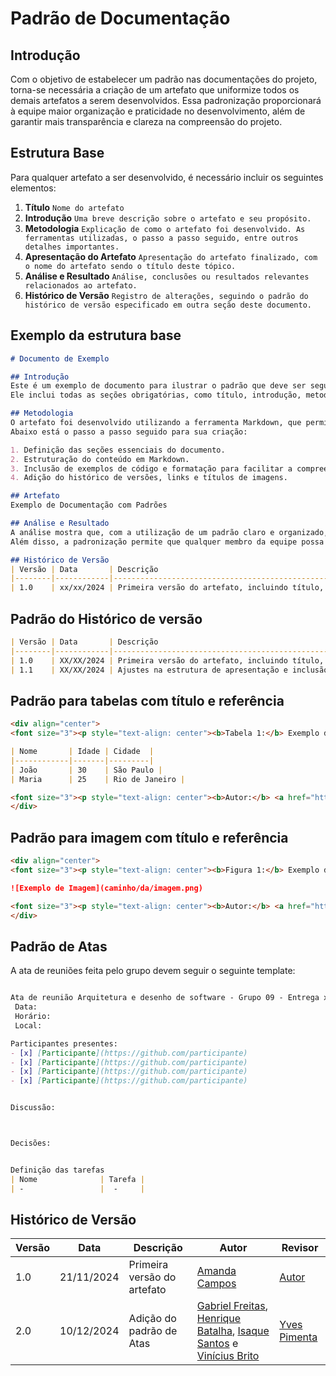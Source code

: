 # Padrão de Documentação

## Introdução

Com o objetivo de estabelecer um padrão nas documentações do projeto, torna-se necessária a criação de um artefato que uniformize todos os demais artefatos a serem desenvolvidos. Essa padronização proporcionará à equipe maior organização e praticidade no desenvolvimento, além de garantir mais transparência e clareza na compreensão do projeto.

## Estrutura Base

Para qualquer artefato a ser desenvolvido, é necessário incluir os seguintes elementos:

1. **Título** `Nome do artefato`
2. **Introdução** `Uma breve descrição sobre o artefato e seu propósito.`
3. **Metodologia** `Explicação de como o artefato foi desenvolvido. As ferramentas utilizadas, o passo a passo seguido, entre outros detalhes importantes.`
4. **Apresentação do Artefato** `Apresentação do artefato finalizado, com o nome do artefato sendo o título deste tópico.`
5. **Análise e Resultado** `Análise, conclusões ou resultados relevantes relacionados ao artefato.`
6. **Histórico de Versão** `Registro de alterações, seguindo o padrão do histórico de versão especificado em outra seção deste documento.`

## Exemplo da estrutura base
```markdown
# Documento de Exemplo 

## Introdução
Este é um exemplo de documento para ilustrar o padrão que deve ser seguido para os artefatos. 
Ele inclui todas as seções obrigatórias, como título, introdução, metodologia, entre outras.

## Metodologia
O artefato foi desenvolvido utilizando a ferramenta Markdown, que permite criar documentos formatados de maneira simples. 
Abaixo está o passo a passo seguido para sua criação:

1. Definição das seções essenciais do documento.
2. Estruturação do conteúdo em Markdown.
3. Inclusão de exemplos de código e formatação para facilitar a compreensão.
4. Adição do histórico de versões, links e títulos de imagens.

## Artefato 
Exemplo de Documentação com Padrões

## Análise e Resultado
A análise mostra que, com a utilização de um padrão claro e organizado, a documentação se torna mais fácil de entender e manter. 
Além disso, a padronização permite que qualquer membro da equipe possa seguir o modelo sem dúvidas.

## Histórico de Versão
| Versão | Data       | Descrição                                      | Autor               | Revisor               |
|--------|------------|------------------------------------------------|---------------------|-----------------------|
| 1.0    | xx/xx/2024 | Primeira versão do artefato, incluindo título, introdução, e metodologia. | [autor](https://github.com/autor) | [Autor](https://github.com/autor) |
```

## Padrão do Histórico de versão
```markdown
| Versão | Data       | Descrição                                      | Autor               | Revisor               |
|--------|------------|------------------------------------------------|---------------------|-----------------------|
| 1.0    | XX/XX/2024 | Primeira versão do artefato, incluindo título, introdução, e metodologia. | [Autor](https://github.com/autor) | [Autor](https://github.com/autor) |
| 1.1    | XX/XX/2024 | Ajustes na estrutura de apresentação e inclusão de exemplo de imagem. | [Autor](https://github.com/autor) | [Autor](https://github.com/autor) |

```

## Padrão para tabelas com título e referência
```markdown
<div align="center">
<font size="3"><p style="text-align: center"><b>Tabela 1:</b> Exemplo de Tabela</p></font>

| Nome       | Idade | Cidade  |
|------------|-------|---------|
| João       | 30    | São Paulo |
| Maria      | 25    | Rio de Janeiro |

<font size="3"><p style="text-align: center"><b>Autor:</b> <a href="https://github.com/autor">Nome do Autor</a>, 2024.</p></font> 
</div>
```

## Padrão para imagem com título e referência
```markdown
<div align="center">
<font size="3"><p style="text-align: center"><b>Figura 1:</b> Exemplo de Imagem</p></font>

![Exemplo de Imagem](caminho/da/imagem.png)

<font size="3"><p style="text-align: center"><b>Autor:</b> <a href="https://github.com/autor">Nome do Autor</a>, 2024.</p></font> 
</div>
```
## Padrão de Atas

A ata de reuniões feita pelo grupo devem seguir o seguinte template:
```markdown

Ata de reunião Arquitetura e desenho de software - Grupo 09 - Entrega x
 Data:
 Horário:
 Local:

Participantes presentes:
- [x] [Participante](https://github.com/participante)
- [x] [Participante](https://github.com/participante)
- [x] [Participante](https://github.com/participante)
- [x] [Participante](https://github.com/participante)


Discussão:



Decisões:


Definição das tarefas
| Nome              | Tarefa |
| -                 |  -     |
```

## Histórico de Versão
| Versão | Data       | Descrição                                      | Autor               | Revisor               |
|--------|------------|------------------------------------------------|---------------------|-----------------------|
| 1.0    | 21/11/2024 | Primeira versão do artefato | [Amanda Campos](https://github.com/acamposs) | [Autor](https://github.com/autor) |
| 2.0    | 10/12/2024 | Adição do padrão de Atas | [Gabriel Freitas](https://github.com/gabrielfreitass1), [Henrique Batalha](https://github.com/HeBatalha), [Isaque Santos](https://github.com/IsaqueSH) e [Vinícius Brito](https://github.com/vini051) | [Yves Pimenta](https://github.com/yvestxt) |
